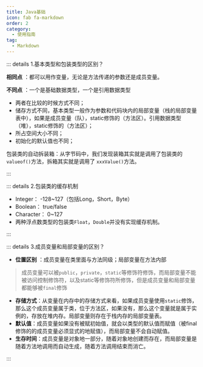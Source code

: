```yaml
---
title: Java基础
icon: fab fa-markdown
order: 2
category:
  - 使用指南
tag:
  - Markdown
---
```


::: details 1.基本类型和包装类型的区别？

**相同点** ：都可以用作变量，无论是方法传递的参数还是成员变量。

**不同点** ：一个是基础数据类型，一个是引用数据类型

- 两者在比较的时候方式不同；
- 储存方式不同，基本类型一般作为参数和代码块内的局部变量（栈的局部变量表中），如果是成员变量（队），static修饰的（方法区）。引用数据类型（堆），static修饰的（方法区）；
- 所占空间大小不同；
- 初始化的默认值也不同；

包装类的自动拆装箱：从字节码中，我们发现装箱其实就是调用了包装类的`valueof()`方法，拆箱其实就是调用了 `xxxValue()`方法。

:::

::: details 2.包装类的缓存机制

- Integer： -128~127（包括Long，Short，Byte）
- Boolean： true/false
- Character： 0~127
- 两种浮点数类型的包装类`Float`，`Double`并没有实现缓存机制。

:::

::: details 3.成员变量和局部变量的区别？

- **位置区别** ：成员变量在类里面与方法同级；局部变量在方法内部

> 成员变量可以被`public`，`private`，`static`等修饰符修饰，而局部变量不能被访问控制修饰符，以及static等修饰符所修饰，但是成员变量和局部变量都能够被`final`修饰

- **存储方式**：从变量在内存中的存储方式来看，如果成员变量使用`static`修饰，那么这个成员变量属于类，位于方法区，如果没有，那么这个变量就是属于实例的，存放在堆内存。局部变量则存在于栈内存的局部变量表。
- **默认值**：成员变量如果没有被赋初始值，就会以类型的默认值而赋值（被final修饰的的成员变量必须显式的地赋值），而局部变量不会自动赋值。
- **生存时间**：成员变量是对象地一部分，随着对象地创建而存在，而局部变量是随着方法地调用而自动生成，随着方法调用结束而消亡。

:::